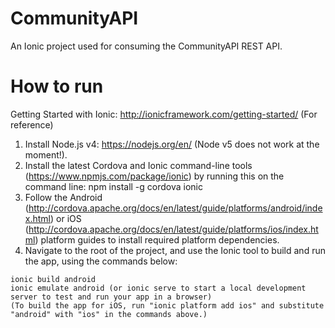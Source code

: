 # CommunityAPI

An Ionic project used for consuming the CommunityAPI REST API.

# How to run

Getting Started with Ionic: http://ionicframework.com/getting-started/ (For reference)

1. Install Node.js v4: https://nodejs.org/en/ (Node v5 does not work at the moment!).
2. Install the latest Cordova and Ionic command-line tools (https://www.npmjs.com/package/ionic) by running this on the command line: npm install -g cordova ionic
3. Follow the Android (http://cordova.apache.org/docs/en/latest/guide/platforms/android/index.html) or iOS (http://cordova.apache.org/docs/en/latest/guide/platforms/ios/index.html) platform guides to install required platform dependencies.
4. Navigate to the root of the project, and use the Ionic tool to build and run the app, using the commands below:
```
ionic build android
ionic emulate android (or ionic serve to start a local development server to test and run your app in a browser)
(To build the app for iOS, run "ionic platform add ios" and substitute "android" with "ios" in the commands above.)
```

